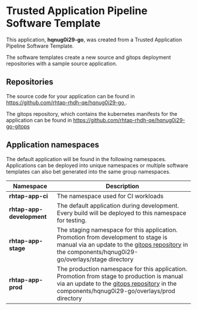 # Trusted Application Pipeline Software Template

This application, **hqnug0i29-go**, was created from a Trusted Application Pipeline Software Template.

The software templates create a new source and gitops deployment repositories with a sample source application. 

## Repositories

The source code for your application can be found in [https://github.com/rhtap-rhdh-qe/hqnug0i29-go ](https://github.com/rhtap-rhdh-qe/hqnug0i29-go ).
 
The gitops repository, which contains the kubernetes manifests for the application can be found in 
[https://github.com/rhtap-rhdh-qe/hqnug0i29-go-gitops ](https://github.com/rhtap-rhdh-qe/hqnug0i29-go-gitops ) 

## Application namespaces 

The default application will be found in the following namespaces. Applications can be deployed into unique namespaces or multiple software templates can also bet generated into the same group namespaces.  

|  Namespace   |  Description   |  
| -------- | -------- |
| **rhtap-app-ci** | The namespace used for CI workloads |
| **rhtap-app-development** | The default application during development. Every build will be deployed to this namespace for testing. |
| **rhtap-app-stage** | The staging namespace for this application. Promotion from development to stage is manual via an update to the [gitops repository](https://github.com/rhtap-rhdh-qe/hqnug0i29-go-gitops ) in the components/hqnug0i29-go/overlays/stage directory |
| **rhtap-app-prod** | The production namespace for this application. Promotion from stage to production is manual via an update to the [gitops repository](https://github.com/rhtap-rhdh-qe/hqnug0i29-go-gitops ) in the components/hqnug0i29-go/overlays/prod directory |